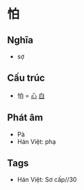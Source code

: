 # 怕

## Nghĩa

* sợ

## Cấu trúc
* 怕 = [心](心.md) [白](白.md)

## Phát âm

* Pà
* Hán Việt: phạ

## Tags
* Hán Việt: Sơ cấp//30

<script>window.HANZI_FIELD='怕';</script>
